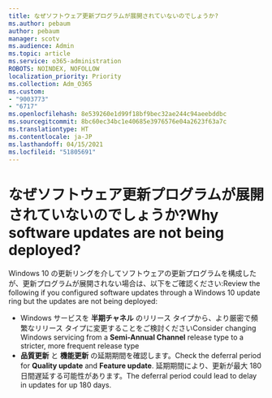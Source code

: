 ```yaml
---
title: なぜソフトウェア更新プログラムが展開されていないのでしょうか?
ms.author: pebaum
author: pebaum
manager: scotv
ms.audience: Admin
ms.topic: article
ms.service: o365-administration
ROBOTS: NOINDEX, NOFOLLOW
localization_priority: Priority
ms.collection: Adm_O365
ms.custom:
- "9003773"
- "6717"
ms.openlocfilehash: 8e539260e1d99f18bf9bec32ae244c94aeebddbc
ms.sourcegitcommit: 8bc60ec34bc1e40685e3976576e04a2623f63a7c
ms.translationtype: HT
ms.contentlocale: ja-JP
ms.lasthandoff: 04/15/2021
ms.locfileid: "51805691"
---
```

# <a name="why-software-updates-are-not-being-deployed"></a><span data-ttu-id="7a33a-102">なぜソフトウェア更新プログラムが展開されていないのでしょうか?</span><span class="sxs-lookup"><span data-stu-id="7a33a-102">Why software updates are not being deployed?</span></span>

<span data-ttu-id="7a33a-103">Windows 10 の更新リングを介してソフトウェアの更新プログラムを構成したが、更新プログラムが展開されない場合は、以下をご確認ください:</span><span class="sxs-lookup"><span data-stu-id="7a33a-103">Review the following if you configured software updates through a Windows 10 update ring but the updates are not being deployed:</span></span>  

- <span data-ttu-id="7a33a-104">Windows サービスを **半期チャネル** のリリース タイプから、より厳密で頻繁なリリース タイプに変更することをご検討ください</span><span class="sxs-lookup"><span data-stu-id="7a33a-104">Consider changing Windows servicing from a  **Semi-Annual Channel**  release type to a stricter, more frequent release type</span></span>  
- <span data-ttu-id="7a33a-105">**品質更新** と **機能更新** の延期期間を確認します。</span><span class="sxs-lookup"><span data-stu-id="7a33a-105">Check the deferral period for  **Quality update**  and  **Feature update**.</span></span> <span data-ttu-id="7a33a-106">延期期間により、更新が最大 180 日間遅延する可能性があります。</span><span class="sxs-lookup"><span data-stu-id="7a33a-106">The deferral period could lead to delay in updates for up 180 days.</span></span>
